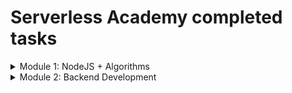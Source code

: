 # Serverless Academy completed tasks

<details>
  <summary>Module 1: NodeJS + Algorithms</summary>
  
  1.  [CLI: Interactive Sort](https://github.com/backupvs/serverless-academy/tree/main/1_module_nodejs_algorithms/01_cli_interactive_sort)
  2.  [CLI: Primitive DB](https://github.com/backupvs/serverless-academy/tree/main/1_module_nodejs_algorithms/02_cli_primitive_db)
  3.  [CLI: Telegram Console Sender](https://github.com/backupvs/serverless-academy/tree/main/1_module_nodejs_algorithms/03_cli_telegram_console_sender)
  4.  [Telegram Bot: Weather Forecast](https://github.com/backupvs/serverless-academy/tree/main/1_module_nodejs_algorithms/04_telegram_bot_weather_forecast)
  5.  [Telegram Bot: Exchange Rates](https://github.com/backupvs/serverless-academy/tree/main/1_module_nodejs_algorithms/05_telegram_bot_exchange_rates)
  6.  [Instagram Giveaway](https://github.com/backupvs/serverless-academy/tree/main/1_module_nodejs_algorithms/06_instagram_giveaway)
  7.  [Grouping Vacations](https://github.com/backupvs/serverless-academy/tree/main/1_module_nodejs_algorithms/07_grouping_vacations)
  8.  [JSON Sorting](https://github.com/backupvs/serverless-academy/tree/main/1_module_nodejs_algorithms/08_json_sorting)
</details>

<details>
  <summary>Module 2: Backend Development</summary>
  
  1.  [Auth API](https://github.com/backupvs/serverless-academy/tree/main/2_module_backend_development/01_auth_api)
  2.  [Country by IP](https://github.com/backupvs/serverless-academy/tree/main/2_module_backend_development/02_country_by_ip)
  3.  [JSON Storage](https://github.com/backupvs/serverless-academy/tree/main/2_module_backend_development/03_json_storage)
  4.  [Shortlinker API](https://github.com/backupvs/serverless-academy/tree/main/2_module_backend_development/04_shortlinker_api)
</details>
